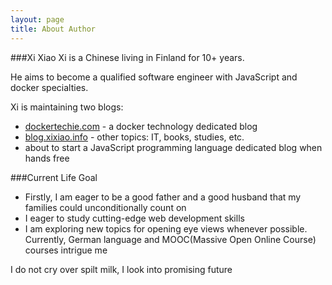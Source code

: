 ```yaml
---
layout: page
title: About Author
---
```



###Xi Xiao
Xi is a Chinese living in Finland for 10+ years.

He aims to become a qualified software engineer with JavaScript and docker specialties.

Xi is maintaining two blogs:

- [dockertechie.com](dockertechie.com) - a docker technology dedicated blog
- [blog.xixiao.info](blog.xixiao.info) - other topics: IT, books, studies, etc.
- about to start a JavaScript programming language dedicated blog when hands free

###Current Life Goal
- Firstly, I am eager to be a good father and a good husband that my families could unconditionally count on
- I eager to study cutting-edge web development skills
- I am exploring new topics for opening eye views whenever possible. Currently, German language and MOOC(Massive Open Online Course) courses intrigue me


<p class="message">
  I do not cry over spilt milk, I look into promising future
</p>
